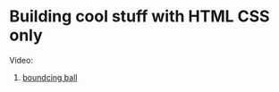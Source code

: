 # Building cool stuff with HTML CSS only

Video:
1. [boundcing ball](https://x.com/aeejazkhan/status/1860574880225427900)
